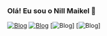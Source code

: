 ### Olá! Eu sou o Nill Maikel 👋

[![Blog](https://img.shields.io/badge/LinkedIn-0077B5?style=for-the-badge&logo=linkedin&logoColor=white)](https://www.linkedin.com/in/nill-maikel-1580b7179/)
[![Blog](https://img.shields.io/badge/GitHub-100000?style=for-the-badge&logo=github&logoColor=white)](https://github.com/NillSouza)
[![Blog](https://img.shields.io/badge/JavaScript-F7DF1E?style=for-the-badge&logo=javascript&logoColor=black)]
[![Blog](https://img.shields.io/badge/JavaScript-F7DF1E?style=for-the-badge&logo=javascript&logoColor=black)]


<!--
**NillSouza/NillSouza** is a ✨ _special_ ✨ repository because its `README.md` (this file) appears on your GitHub profile.

Here are some ideas to get you started:

- 🔭 I’m currently working on ...
- 🌱 I’m currently learning ...
- 👯 I’m looking to collaborate on ...
- 🤔 I’m looking for help with ...
- 💬 Ask me about ...
- 📫 How to reach me: ...
- 😄 Pronouns: ...
- ⚡ Fun fact: ...
-->
